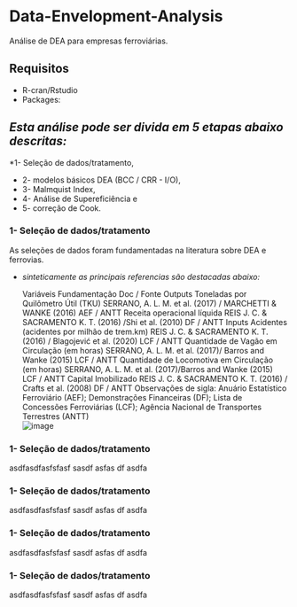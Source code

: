 # Data-Envelopment-Analysis
Análise de DEA para empresas ferroviárias.

## Requisitos
* R-cran/Rstudio
* Packages: 

## _Esta análise pode ser divida em 5 etapas abaixo descritas:_ 
*1- Seleção de dados/tratamento, 
* 2- modelos básicos DEA (BCC / CRR - I/O), 
* 3- Malmquist Index, 
* 4- Análise de Supereficiência e 
* 5- correção de Cook. 

### 1- Seleção de dados/tratamento

As seleções de dados foram fundamentadas na literatura sobre DEA e ferrovias.
* _sinteticamente as principais referencias são destacadas abaixo:_

	Variáveis	Fundamentação	Doc / Fonte
Outputs	Toneladas por Quilômetro Útil (TKU)	SERRANO, A. L. M. et al. (2017) / MARCHETTI & WANKE (2016) 	AEF / ANTT
	Receita operacional líquida	REIS J. C. & SACRAMENTO K. T. (2016) /Shi et al. (2010)	DF / ANTT
Inputs	Acidentes (acidentes por milhão de trem.km)	REIS J. C. & SACRAMENTO K. T. (2016) / Blagojević  et al. (2020)	LCF / ANTT
	Quantidade de Vagão em Circulação (em horas)	SERRANO, A. L. M. et al. (2017)/ Barros and Wanke (2015)	LCF / ANTT
	Quantidade de Locomotiva em Circulação (em horas)	SERRANO, A. L. M. et al. (2017)/Barros and Wanke (2015)	LCF / ANTT
	Capital Imobilizado	REIS J. C. & SACRAMENTO K. T. (2016) / Crafts et al. (2008) 	DF / ANTT
Observações de sigla: Anuário Estatístico Ferroviário (AEF); Demonstrações Financeiras (DF); Lista de Concessões Ferroviárias (LCF); Agência Nacional de Transportes Terrestres (ANTT)			
![image](https://user-images.githubusercontent.com/91072668/134204230-7bea21c2-068a-4379-9d14-4135e5cf8130.png)


### 1- Seleção de dados/tratamento

asdfasdfasfsfasf sasdf
asfas
df
asdfa

### 1- Seleção de dados/tratamento

asdfasdfasfsfasf sasdf
asfas
df
asdfa

### 1- Seleção de dados/tratamento

asdfasdfasfsfasf sasdf
asfas
df
asdfa

### 1- Seleção de dados/tratamento

asdfasdfasfsfasf sasdf
asfas
df
asdfa
